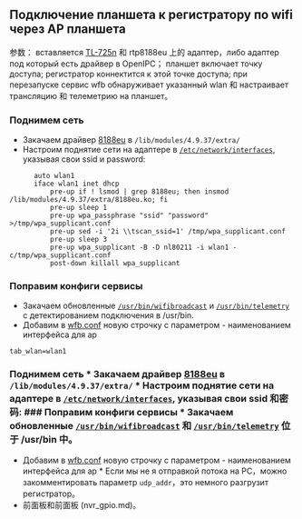## Подключение планшета к регистратору по wifi через AP планшета

参数： вставляется [TL-725n](https://www.tp-link.com/ru/home-networking/adapter/tl-wn725n/) 和 rtp8188eu 上的 адаптер，либо адаптер под который есть драйвер в OpenIPC； планшет включает точку доступа; регистратор коннектится к этой точке доступа; при перезапуске сервис wfb обнаруживает указанный wlan 和 настраивает трансляцию 和 телеметрию на планшет。

### Поднимем сеть
* Закачаем драйвер [8188eu](hi3536dv100/lib/modules/4.9.37/extra/8188eu.ko) в `/lib/modules/4.9.37/extra/`
* Настроим поднятие сети на адаптере в [`/etc/network/interfaces`](hi3536dv100/etc/network/interfaces), указывая свои ssid и password:
```
      auto wlan1
      iface wlan1 inet dhcp
          pre-up if ! lsmod | grep 8188eu; then insmod /lib/modules/4.9.37/extra/8188eu.ko; fi
          pre-up sleep 1
          pre-up wpa_passphrase "ssid" "password" >/tmp/wpa_supplicant.conf
          pre-up sed -i '2i \\tscan_ssid=1' /tmp/wpa_supplicant.conf
          pre-up sleep 3
          pre-up wpa_supplicant -B -D nl80211 -i wlan1 -c/tmp/wpa_supplicant.conf
          post-down killall wpa_supplicant
```
### Поправим конфиги сервисы
* Закачаем обновленные [`/usr/bin/wifibroadcast`](hi3536dv100/usr/bin/wifibroadcast) и [`/usr/bin/telemetry`](hi3536dv100/usr/bin/telemetry) с детектированием подключения в /usr/bin.
* Добавим в [wfb.conf](hi3536dv100/etc/wfb.conf) новую строчку с параметром - наименованием интерфейса для ap
```
tab_wlan=wlan1
```
### Поднимем сеть * Закачаем драйвер [8188eu](hi3536dv100/lib/modules/4.9.37/extra/8188eu.ko) в `/lib/modules/4.9.37/extra/` * Настроим поднятие сети на адаптере в [ `/etc/network/interfaces`](hi3536dv100/etc/network/interfaces), указывая свои ssid 和密码: ### Поправим конфиги сервисы * Закачаем обновленные [`/usr/bin/wifibroadcast`](hi3536dv100/usr/bin/wifibroadcast) 和 [`/usr/bin/telemetry`](hi3536dv100/usr/bin/telemetry) 位于 /usr/bin 中。
* Добавим в [wfb.conf](hi3536dv100/etc/wfb.conf) новую строчку с параметром - наименованием интерфейса для ap * Если мы не я отправкой потока на PC，можно закомментировать параметр `udp_addr`，это немного разгрузит регистратор。
* 前面板和前面板 (nvr_gpio.md)。

